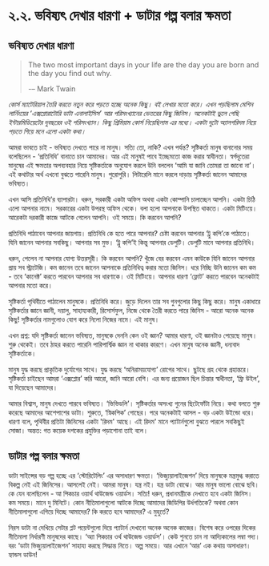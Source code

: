 # ২.২. ভবিষ্যৎ দেখার ধারণা + ডাটার গল্প বলার ক্ষমতা

## ভবিষ্যত দেখার ধারণা

> The two most important days in your life are the day you are born and the day you find out why.
>
> -– Mark Twain

_কোর্স ম্যাটেরিয়াল তৈরি করতে নতুন করে পড়তে হচ্ছে অনেক কিছু। বই লেখার মতো করে। এখন পড়ছিলাম মেশিন লার্নিংয়ের ‘এক্সপ্লোরাটোরি ডাটা এনালাইসিস’ আর পরিসংখ্যানের ভেতরের কিছু জিনিস। অনেকটাই ভুলে গেছি ইন্টারমিডিয়েটের দুবছরের ওই পরিসংখ্যান। কিছু প্রিমিয়াম কোর্স নিয়েছিলাম এর মধ্যে। একটা দুটো অ্যালগরিদম নিয়ে পড়তে গিয়ে মনে এলো একটা কথা।_

আমরা ভাবতে চাই - ভবিষ্যত দেখতে পারে না মানুষ। সত্যি তো, নাকি? এখন পর্যন্ত? সৃষ্টিকর্তা মানুষ বানানোর সময় বলেছিলেন - ‘প্রতিনিধি’ বানাতে চান আমাদের। আর এই মানুষই পাবে ইচ্ছেমতো কাজ করার স্বাধীনতা। স্বর্গদূতেরা মানুষের এই ক্ষমতার অপব্যবহার নিয়ে সৃষ্টিকর্তাকে অনুযোগ করলে উনি বললেন ‘আমি যা জানি তোমরা তা জানো না’। এই কথাটার অর্থ এখনো বুঝতে পারেনি মানুষ। পুরোপুরি। লিটারেলি মানে করলে দাড়ায় সৃষ্টিকর্তা জানেন আমাদের ভবিষ্যত।

এখন আসি প্রতিনিধি’র ব্যাপারটা। ধরুন, সরকারী একটা অফিস অথবা একটা কোম্পানি চালাচ্ছেন আপনি। একটা চিঠি এলো আপনার নামে। সরকারের একটা উপরস্থ অফিস থেকে। বলা হলো আপনাকে উপস্থিত থাকতে। একটা মিটিংয়ে। আরেকটা দরকারী কাজে আটকে গেলেন আপনি। ওই সময়ে। কি করবেন আপনি?

প্রতিনিধি পাঠাবেন আপনার জায়গায়। প্রতিনিধি কে হতে পারে আপনার? চেষ্টা করবেন আপনার ‘ট্রু কপি’কে পাঠাতে। যিনি জানেন আপনার সবকিছু। আপনার সব মুভ। ‘ট্রু কপি’ই কিন্তু আপনার ডেপুটি। ডেপুটি মানে আপনার প্রতিনিধি।

ধরুন, পেলেন না আপনার যোগ্য উত্তরসূরী। কি করবেন আপনি? খুঁজে বের করবেন এমন কাউকে যিনি জানেন আপনার প্রায় সব স্ট্রাটেজি। কম জানেন তবে জানেন আপনাকে প্রতিনিধিত্ব করার মতো জিনিস। ধরে নিচ্ছি উনি জানেন কম কম - তবে ‘কানেক্ট’ করতে পারবেন আপনার সব ধারণাকে। ওই মিটিংয়ে। আপনার ধারণা ‘ফ্লোট’ করতে পারবেন অনেকটাই আপনার মতো করে।

সৃষ্টিকর্তা পৃথিবীতে পাঠালেন মানুষকে। প্রতিনিধি করে। জুড়ে দিলেন তার সব গুনগুলোর কিছু কিছু করে। মানুষ একাধারে সৃষ্টিকর্তার জ্ঞানে জ্ঞানী, দয়ালু, সাহায্যকারী, রিসোর্সফুল, নিজে থেকে তৈরী করতে পারে জিনিস - আরো অনেক অনেক কিছু! সৃষ্টিকর্তার নামগুলোও যোগ করে নিলো নিজের নামে। এই মানুষ।

এখন প্রশ্ন: যদি সৃষ্টিকর্তা জানেন ভবিষ্যত, মানুষকে দেননি কেন ওই জ্ঞান? আমার ধারণা, ওই জ্ঞানটাও পেয়েছে মানুষ। শুরু থেকেই। তবে ঠাহর করতে পারেনি পারিপার্শ্বিক জ্ঞান না থাকার কারণে। এখন মানুষ অনেক জ্ঞানী, ধন্যবাদ সৃষ্টিকর্তাকে।

মানুষ যুদ্ধ করছে প্রাকৃতিক দুর্যোগের সাথে। যুদ্ধ করছে ‘অনিরাময়যোগ্য’ রোগের সাথে। ছুটছে গ্রহ থেকে গ্রহান্তরে। সৃষ্টিকর্তা চাইছেন আমরা ‘এক্সপ্লোর’ করি আরো, জানি আরো বেশি। এর জন্য প্রয়োজন ছিল চিন্তার স্বাধীনতা, ‘ফ্রি উইল’, যা দিয়েছেন আমাদের।

আমার বিশ্বাস, মানুষ দেখতে পারবে ভবিষ্যত। ‘ভিভিডলি’। সৃষ্টিকর্তার অসংখ্য গুনের ছিটেফোঁটা নিয়ে। কথা বলতে শুরু করেছে আমাদের আশেপাশের ডাটা। শুরুতে, ‘স্নিকপিক’ গোছের। পরে অনেকটাই আসল - বড় একটা উইন্ডো ধরে। ধারণা বলে, পৃথিবীর প্রতিটা জিনিসের একটা 'রিদম' আছে। এই রিদম' মানে প্যাটার্নগুলো বুঝতে পারলে সবকিছুই সোজা। অন্তত: গত কয়েক দশকের প্রযুক্তির পড়াশোনা তাই বলে।

## ডাটার গল্প বলার ক্ষমতা

ডাটা সাইন্সের বড় গল্প হচ্ছে এর ‘স্টোরিটেলিং’ এর অসাধারণ ক্ষমতা। ‘ভিজ্যুয়ালাইজেশন’ দিয়ে মানুষকে মন্ত্রমুগ্ধ করাতে বিকল্প নেই এই জিনিসের। আসলেই নেই। আমরা মানুষ। যন্ত্র নই। যন্ত্র ডাটা বোঝে। আর মানুষ ভালো বোঝে ছবি। কে যেন বলেছিলেন - আ পিকচার ওয়ার্থ থাউজেন্ড ওয়ার্ডস। সত্যি! ধরুন, প্রধানমন্ত্রীকে দেখাতে হবে একটা জিনিস। কম সময়ে। মানে দু মিনিটে। কোন নীতিমালাগুলো আটকে দিচ্ছে আমাদের জিডিপির উর্ধগতিকে? অথবা কোন নীতিমালাগুলো এগিয়ে দিচ্ছে আমাদের? কি করতে হবে আমাদের? এ মুহুর্তে?

নিরস ডাটা না দেখিয়ে সেটার প্লট পয়েন্টগুলো দিয়ে প্যাটার্ন দেখানো অনেক অনেক কাজের। বিশেষ করে ওপরের দিকের নীতিমালা নির্ধারণী মানুষদের কাছে। ‘অ্যা পিকচার ওর্থ থাউজেন্ড ওয়ার্ডস’। কেউ শুনতে চান না আদ্যিকালের লম্বা গদ্য। বরং ‘ডাটা ভিজ্যুয়ালাইজেশন’ সাহায্য করছে সিদ্ধান্ত নিতে। অল্প সময়ে। আর এখানে ‘আর’ এক কথায় অসাধারণ। হ্যান্ডস ডাউন!

